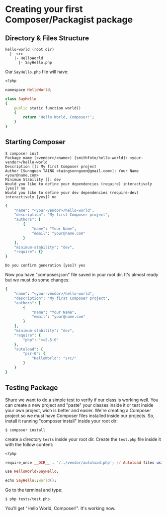 # Creating your first Composer/Packagist package

Directory & Files Structure
----------------------------

```
hello-world (root dir)
  |- src
    |- HelloWorld
      |- SayHello.php
```

Our `SayHello.php` file will have:

``` ruby
<?php 

namespace HelloWorld;

class SayHello
{
    public static function world()
    {
        return 'Hello World, Composer!';
    }
}
```
Starting Composer
----------------
```
$ composer init
Package name (<vendor>/<name>) [smithfoto/hello-world]: <your-vendor>/hello-world
Description []: My first Composer project
Author [Sunnguon TAING <taingsunnguon@gmail.com>]: Your Name <your@name.com>
Minimum Stability []: dev
Would you like to define your dependencies (require) interactively [yes]? no
Would you like to define your dev dependencies (require-dev) interactively [yes]? no
```
``` ruby
{
    "name": "<your-vendor>/hello-world",
    "description": "My first Composer project",
    "authors": [
        {
            "name": "Your Name",
            "email": "your@name.com"
        }
    ],
    "minimum-stability": "dev",
    "require": {}
}
```
`Do you confirm generation [yes]? yes`

Now you have "composer.json" file saved in your root dir. It's almost ready but we must do some changes: 

```ruby
{
    "name": "<your-vendor>/hello-world",
    "description": "My first Composer project",
    "authors": [
        {
            "name": "Your Name",
            "email": "your@name.com"
        }
    ],
    "minimum-stability": "dev",
    "require": {
        "php": ">=5.5.0"
    },
    "autoload": {
        "psr-0": {
            "HelloWorld": "src/"
        }
    }
}
```
Testing Package
--------------
Shure we want to do a simple test to verify if our class is working well. You can create a new project and "paste" your classes inside it or test inside your own project, wich is better and easier. We're creating a Composer project so we must have Composer files installed inside our projects. So, install it running "composer install" inside your root dir:

```$ composer install```

create a directory `tests` inside your root dir. Create the `test.php` file inside it with the follow content:

```ruby
<?php 

require_once __DIR__ . '/../vendor/autoload.php'; // Autoload files using Composer autoload

use HelloWorld\SayHello;

echo SayHello::world();
```
Go to the terminal and type: 

```$ php tests/test.php```

You'll get "Hello World, Composer!". It's working now.

